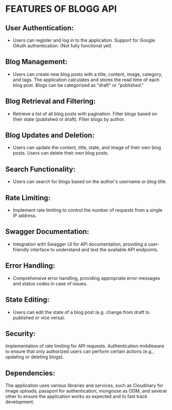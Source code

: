 
# FEATURES OF BLOGG API

## User Authentication:

- Users can register and log in to the application.
Support for Google OAuth authentication. (Not fully functional yet)


## Blog Management:

- Users can create new blog posts with a title, content, image, category, and tags.
The application calculates and stores the read time of each blog post.
Blogs can be categorized as "draft" or "published."


## Blog Retrieval and Filtering:

- Retrieve a list of all blog posts with pagination.
Filter blogs based on their state (published or draft).
Filter blogs by author.


## Blog Updates and Deletion:

- Users can update the content, title, state, and image of their own blog posts.
Users can delete their own blog posts.



## Search Functionality:

- Users can search for blogs based on the author's username or blog title.


## Rate Limiting:

- Implement rate limiting to control the number of requests from a single IP address.


## Swagger Documentation:

- Integration with Swagger UI for API documentation, providing a user-friendly interface to understand and test the available API endpoints.


## Error Handling:

- Comprehensive error handling, providing appropriate error messages and status codes in case of issues.


## State Editing:

- Users can edit the state of a blog post (e.g. change from draft to published or vice versa).


## Security:

Implementation of rate limiting for API requests.
Authentication middleware to ensure that only authorized users can perform certain actions (e.g., updating or deleting blogs).


## Dependencies:

The application uses various libraries and services, such as Cloudinary for image uploads, passport for authentication, mongoose as ODM, and several other to ensure the application works as expected and to fast track development.
